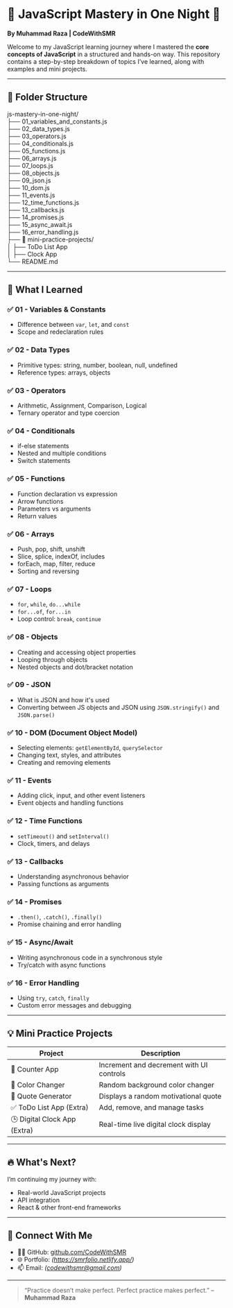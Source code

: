 # 🧠 JavaScript Mastery in One Night 🚀  
**By Muhammad Raza | CodeWithSMR**

Welcome to my JavaScript learning journey where I mastered the **core concepts of JavaScript** in a structured and hands-on way. This repository contains a step-by-step breakdown of topics I’ve learned, along with examples and mini projects.

---

## 📁 Folder Structure

js-mastery-in-one-night/ <br/>
├── 01_variables_and_constants.js <br/>
├── 02_data_types.js <br/>
├── 03_operators.js <br/>
├── 04_conditionals.js <br/>
├── 05_functions.js <br/>
├── 06_arrays.js <br/>
├── 07_loops.js <br/>
├── 08_objects.js <br/>
├── 09_json.js <br/>
├── 10_dom.js <br/>
├── 11_events.js <br/>
├── 12_time_functions.js <br/>
├── 13_callbacks.js <br/>
├── 14_promises.js <br/>
├── 15_async_await.js <br/>
├── 16_error_handling.js <br/>
├── 📁 mini-practice-projects/ <br/>
│ ├── ToDo List App <br/>
│ ├── Clock App <br/>
└── README.md <br/>


---

## 🧩 What I Learned

### ✅ 01 - Variables & Constants
- Difference between `var`, `let`, and `const`
- Scope and redeclaration rules

### ✅ 02 - Data Types
- Primitive types: string, number, boolean, null, undefined
- Reference types: arrays, objects

### ✅ 03 - Operators
- Arithmetic, Assignment, Comparison, Logical
- Ternary operator and type coercion

### ✅ 04 - Conditionals
- if-else statements
- Nested and multiple conditions
- Switch statements

### ✅ 05 - Functions
- Function declaration vs expression
- Arrow functions
- Parameters vs arguments
- Return values

### ✅ 06 - Arrays
- Push, pop, shift, unshift
- Slice, splice, indexOf, includes
- forEach, map, filter, reduce
- Sorting and reversing

### ✅ 07 - Loops
- `for`, `while`, `do...while`
- `for...of`, `for...in`
- Loop control: `break`, `continue`

### ✅ 08 - Objects
- Creating and accessing object properties
- Looping through objects
- Nested objects and dot/bracket notation

### ✅ 09 - JSON
- What is JSON and how it's used
- Converting between JS objects and JSON using `JSON.stringify()` and `JSON.parse()`

### ✅ 10 - DOM (Document Object Model)
- Selecting elements: `getElementById`, `querySelector`
- Changing text, styles, and attributes
- Creating and removing elements

### ✅ 11 - Events
- Adding click, input, and other event listeners
- Event objects and handling functions

### ✅ 12 - Time Functions
- `setTimeout()` and `setInterval()`
- Clock, timers, and delays

### ✅ 13 - Callbacks
- Understanding asynchronous behavior
- Passing functions as arguments

### ✅ 14 - Promises
- `.then()`, `.catch()`, `.finally()`
- Promise chaining and error handling

### ✅ 15 - Async/Await
- Writing asynchronous code in a synchronous style
- Try/catch with async functions

### ✅ 16 - Error Handling
- Using `try`, `catch`, `finally`
- Custom error messages and debugging

---

## 💡 Mini Practice Projects

| Project              | Description                                |
|----------------------|--------------------------------------------|
| 🔢 Counter App        | Increment and decrement with UI controls   |
| 🎨 Color Changer      | Random background color changer            |
| 💬 Quote Generator    | Displays a random motivational quote       |
| ✅ ToDo List App (Extra)  | Add, remove, and manage tasks            |
| 🕒 Digital Clock App (Extra) | Real-time live digital clock display |

---

## 🔥 What's Next?

I’m continuing my journey with:
- Real-world JavaScript projects
- API integration
- React & other front-end frameworks

---

## 🙌 Connect With Me

- 🧑‍💻 GitHub: [github.com/CodeWithSMR](https://github.com/CodeWith-SMR)
- 🌐 Portfolio: *(https://smrfolio.netlify.app/)*
- 📫 Email: *(codewithsmr@gmail.com)*

---

> “Practice doesn’t make perfect. Perfect practice makes perfect.” – **Muhammad Raza**

